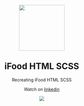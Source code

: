 <h1 align="center">
<br>
  <img src="https://github.com/reginaldop/ifood-html-css/blob/master/images/logo.svg" width="150">
<br>
<br>
iFood HTML SCSS
</h1>

<p align="center">Recreating iFood HTML SCSS</p>
<p align="center">Watch on <a href="https://www.linkedin.com/in/mateus-henrique-6338b4196/">linkedin</a></p>

<div align="center">
  <img align="center" src="https://github.com/reginaldop/ifood-html-css/blob/master/images/iFood.jpg">

</div>
